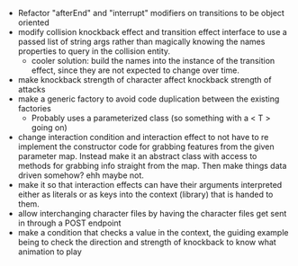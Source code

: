 - Refactor "afterEnd" and "interrupt" modifiers on transitions to be object oriented
- modify collision knockback effect and transition effect interface to
use a passed list of string args rather than magically knowing the names
properties to query in the collision entity.
  - cooler solution: build the names into the instance of the transition effect,
  since they are not expected to change over time.
- make knockback strength of character affect knockback strength of
attacks
- make a generic factory to avoid code duplication between the existing
factories
  - Probably uses a parameterized class (so something with a < T > going on)
- change interaction condition and interaction effect to not have to
re implement the constructor code for grabbing features from the given
parameter map. Instead make it an abstract class with access to methods
for grabbing info straight from the map. Then make things data driven
somehow? ehh maybe not.
- make it so that interaction effects can have their arguments interpreted
either as literals or as keys into the context (library) that is
handed to them.
- allow interchanging character files by having the character files
get sent in through a POST endpoint
- make a condition that checks a value in the context, the guiding example
being to check the direction and strength of knockback to know what animation
to play